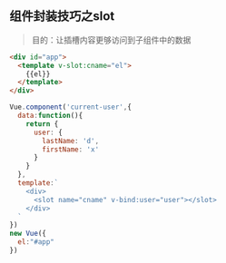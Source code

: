 ## 组件封装技巧之slot

> 目的：让插槽内容更够访问到子组件中的数据

```html
<div id="app">
  <template v-slot:cname="el">
    {{el}}
  </template>
</div>
```
```js
Vue.component('current-user',{
  data:function(){
    return {
      user: {
        lastName: 'd',
        firstName: 'x'
      }
    }
  },
  template:`
    <div>
      <slot name="cname" v-bind:user="user"></slot>
    </div>
  `
})
new Vue({
  el:"#app"
})
```